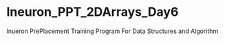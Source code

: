 # Ineuron_PPT_2DArrays_Day6
Inueron PrePlacement Training Program For Data Structures and Algorithm
